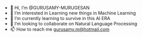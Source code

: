- 👋 Hi, I’m @GURUSAMY-MURUGESAN
- 👀 I’m interested in Learning new things in Machine Learning
- 🌱 I’m currently learning to survive in this AI ERA
- 💞️ I’m looking to collaborate on Natural Language Processing
- 📫 How to reach me gurusamy.m@hotmail.com

<!---
GURUSAMY-MURUGESAN is a ✨ special ✨ repository because its `README.md` (this file) appears on your GitHub profile.
You can click the Preview link to take a look at your changes.
--->
